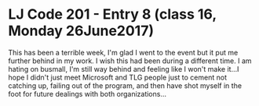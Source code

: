 # LJ Code 201 - Entry 8 (class 16, Monday 26June2017)

This has been a terrible week, I'm glad I went to the event but it put me further behind in my work. I wish this had been during a different time. I am hating on busmall, I'm still way behind and feeling like I won't make it...I hope I didn't just meet Microsoft and TLG people just to cement not catching up, failing out of the program, and then have shot myself in the foot for future dealings with both organizations...
